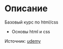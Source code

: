 # Описание
Базовый курс по html/css

- Основы html и css

Источник: [udemy](https://www.udemy.com/)
